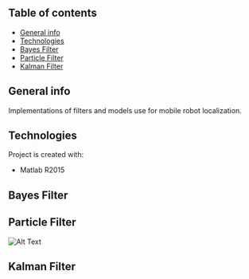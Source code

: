 ## Table of contents
* [General info](#general-info)
* [Technologies](#technologies)
* [Bayes Filter](#bayes-filter)
* [Particle Filter](#particle-filter)
* [Kalman Filter](#kalman-filter)

## General info
Implementations of filters and models use for mobile robot localization.
	
## Technologies
Project is created with:
* Matlab R2015

## Bayes Filter

## Particle Filter

![Alt Text](https://github.com/JoseFranciscoGonzalez/ProbabilisticRobotics/blob/main/Particle%20filter%20framework/pf%20gif.gif)

## Kalman Filter
